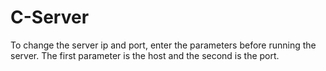 # C-Server
To change the server ip and port, enter the parameters before running the server. The first parameter is the host and the second is the port.

